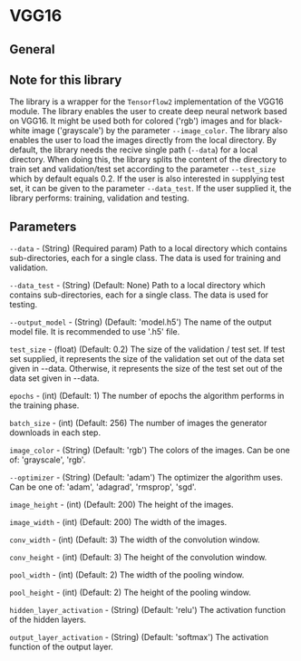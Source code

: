 # VGG16

## General

## Note for this library
The library is a wrapper for the ```Tensorflow2``` implementation of the VGG16 module. The library enables the user to create deep neural network based on VGG16.
It might be used both for colored ('rgb') images and for black-white image ('grayscale') by the parameter ```--image_color```.
The library also enables the user to load the images directly from the local directory. By default, the library needs the recive single path (``--data``) for a local directory.
When doing this, the library splits the content of the directory to train set and validation/test set according to the parameter ```--test_size``` which by default equals 0.2.
If the user is also interested in supplying test set, it can be given to the parameter ```--data_test```. If the user supplied it, the library performs: training, validation and testing.

## Parameters
```--data``` - (String) (Required param) Path to a local directory which contains sub-directories, each for a single class. The data is used for training and validation.

```--data_test``` - (String) (Default: None) Path to a local directory which contains sub-directories, each for a single class. The data is used for testing. 

```--output_model``` - (String) (Default: 'model.h5') The name of the output model file. It is recommended to use '.h5' file.

```test_size``` - (float) (Default: 0.2) The size of the validation / test set. If test set supplied, it represents the size of the validation set out of the data 
set given in --data. Otherwise, it represents the size of the test set out of the data set given in --data.

```epochs``` - (int) (Default: 1) The number of epochs the algorithm performs in the training phase.

```batch_size``` - (int) (Default: 256) The number of images the generator downloads in each step.

```image_color``` - (String) (Default: 'rgb') The colors of the images. Can be one of: 'grayscale', 'rgb'.

```--optimizer``` - (String) (Default: 'adam') The optimizer the algorithm uses. Can be one of: 'adam', 'adagrad', 'rmsprop', 'sgd'.

```image_height``` - (int) (Default: 200) The height of the images.

```image_width``` - (int) (Default: 200) The width of the images.

```conv_width``` - (int) (Default: 3) The width of the convolution window.

```conv_height``` - (int) (Default: 3) The height of the convolution window.

```pool_width``` - (int) (Default: 2) The width of the pooling window.

```pool_height``` - (int) (Default: 2) The height of the pooling window.

```hidden_layer_activation``` - (String) (Default: 'relu') The activation function of the hidden layers.

```output_layer_activation``` - (String) (Default: 'softmax') The activation function of the output layer.